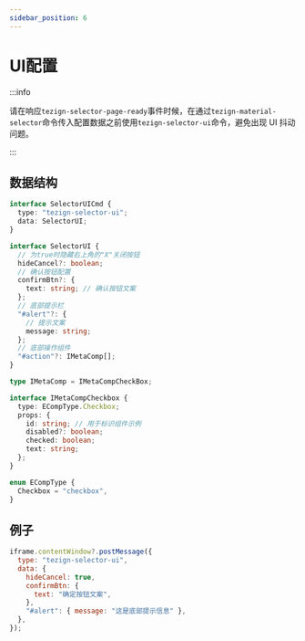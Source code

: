 ```yaml
---
sidebar_position: 6
---
```


# UI配置

:::info

请在响应`tezign-selector-page-ready`事件时候，在通过`tezign-material-selector`命令传入配置数据之前使用`tezign-selector-ui`命令，避免出现 UI 抖动问题。

:::

## 数据结构

```typescript
interface SelectorUICmd {
  type: "tezign-selector-ui";
  data: SelectorUI;
}

interface SelectorUI {
  // 为true时隐藏右上角的"X"关闭按钮
  hideCancel?: boolean;
  // 确认按钮配置
  confirmBtn?: {
    text: string; // 确认按钮文案
  };
  // 底部提示栏
  "#alert"?: {
    // 提示文案
    message: string;
  };
  // 底部操作组件
  "#action"?: IMetaComp[];
}

type IMetaComp = IMetaCompCheckBox;

interface IMetaCompCheckbox {
  type: ECompType.Checkbox;
  props: {
    id: string; // 用于标识组件示例
    disabled?: boolean;
    checked: boolean;
    text: string;
  };
}

enum ECompType {
  Checkbox = "checkbox",
}
```

## 例子

```javascript
iframe.contentWindow?.postMessage({
  type: "tezign-selector-ui",
  data: {
    hideCancel: true,
    confirmBtn: {
      text: "确定按钮文案",
    },
    "#alert": { message: "这是底部提示信息" },
  },
});
```
